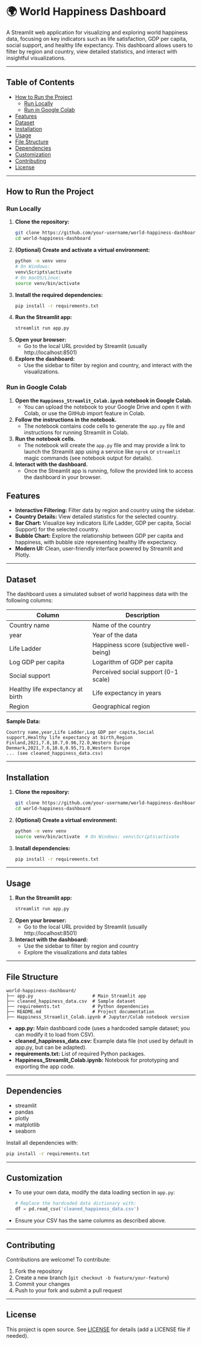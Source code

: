 # 🌍 World Happiness Dashboard

A Streamlit web application for visualizing and exploring world happiness data, focusing on key indicators such as life satisfaction, GDP per capita, social support, and healthy life expectancy. This dashboard allows users to filter by region and country, view detailed statistics, and interact with insightful visualizations.

---

## Table of Contents
- [How to Run the Project](#how-to-run-the-project)
  - [Run Locally](#run-locally)
  - [Run in Google Colab](#run-in-google-colab)
- [Features](#features)
- [Dataset](#dataset)
- [Installation](#installation)
- [Usage](#usage)
- [File Structure](#file-structure)
- [Dependencies](#dependencies)
- [Customization](#customization)
- [Contributing](#contributing)
- [License](#license)

---

## How to Run the Project

### Run Locally

1. **Clone the repository:**
   ```bash
   git clone https://github.com/your-username/world-happiness-dashboard.git
   cd world-happiness-dashboard
   ```
2. **(Optional) Create and activate a virtual environment:**
   ```bash
   python -m venv venv
   # On Windows:
   venv\Scripts\activate
   # On macOS/Linux:
   source venv/bin/activate
   ```
3. **Install the required dependencies:**
   ```bash
   pip install -r requirements.txt
   ```
4. **Run the Streamlit app:**
   ```bash
   streamlit run app.py
   ```
5. **Open your browser:**
   - Go to the local URL provided by Streamlit (usually http://localhost:8501)
6. **Explore the dashboard:**
   - Use the sidebar to filter by region and country, and interact with the visualizations.

### Run in Google Colab

1. **Open the `Happiness_Streamlit_Colab.ipynb` notebook in Google Colab.**
   - You can upload the notebook to your Google Drive and open it with Colab, or use the GitHub import feature in Colab.
2. **Follow the instructions in the notebook.**
   - The notebook contains code cells to generate the `app.py` file and instructions for running Streamlit in Colab.
3. **Run the notebook cells.**
   - The notebook will create the `app.py` file and may provide a link to launch the Streamlit app using a service like `ngrok` or `streamlit` magic commands (see notebook output for details).
4. **Interact with the dashboard.**
   - Once the Streamlit app is running, follow the provided link to access the dashboard in your browser.



## Features
- **Interactive Filtering:** Filter data by region and country using the sidebar.
- **Country Details:** View detailed statistics for the selected country.
- **Bar Chart:** Visualize key indicators (Life Ladder, GDP per capita, Social Support) for the selected country.
- **Bubble Chart:** Explore the relationship between GDP per capita and happiness, with bubble size representing healthy life expectancy.
- **Modern UI:** Clean, user-friendly interface powered by Streamlit and Plotly.

---

## Dataset

The dashboard uses a simulated subset of world happiness data with the following columns:

| Column                          | Description                                 |
|----------------------------------|---------------------------------------------|
| Country name                     | Name of the country                         |
| year                             | Year of the data                            |
| Life Ladder                      | Happiness score (subjective well-being)     |
| Log GDP per capita               | Logarithm of GDP per capita                 |
| Social support                   | Perceived social support (0-1 scale)        |
| Healthy life expectancy at birth | Life expectancy in years                    |
| Region                           | Geographical region                         |

**Sample Data:**
```
Country name,year,Life Ladder,Log GDP per capita,Social support,Healthy life expectancy at birth,Region
Finland,2021,7.8,10.7,0.96,72.0,Western Europe
Denmark,2021,7.6,10.6,0.95,71.8,Western Europe
... (see cleaned_happiness_data.csv)
```

---

## Installation

1. **Clone the repository:**
   ```bash
   git clone https://github.com/your-username/world-happiness-dashboard.git
   cd world-happiness-dashboard
   ```
2. **(Optional) Create a virtual environment:**
   ```bash
   python -m venv venv
   source venv/bin/activate  # On Windows: venv\Scripts\activate
   ```
3. **Install dependencies:**
   ```bash
   pip install -r requirements.txt
   ```

---

## Usage

1. **Run the Streamlit app:**
   ```bash
   streamlit run app.py
   ```
2. **Open your browser:**
   - Go to the local URL provided by Streamlit (usually http://localhost:8501)
3. **Interact with the dashboard:**
   - Use the sidebar to filter by region and country
   - Explore the visualizations and data tables

---

## File Structure

```
world-happiness-dashboard/
├── app.py                      # Main Streamlit app
├── cleaned_happiness_data.csv  # Sample dataset
├── requirements.txt            # Python dependencies
├── README.md                   # Project documentation
├── Happiness_Streamlit_Colab.ipynb # Jupyter/Colab notebook version
```

- **app.py:** Main dashboard code (uses a hardcoded sample dataset; you can modify it to load from CSV).
- **cleaned_happiness_data.csv:** Example data file (not used by default in app.py, but can be adapted).
- **requirements.txt:** List of required Python packages.
- **Happiness_Streamlit_Colab.ipynb:** Notebook for prototyping and exporting the app code.

---

## Dependencies

- streamlit
- pandas
- plotly
- matplotlib
- seaborn

Install all dependencies with:
```bash
pip install -r requirements.txt
```

---

## Customization

- To use your own data, modify the data loading section in `app.py`:
  ```python
  # Replace the hardcoded data dictionary with:
  df = pd.read_csv('cleaned_happiness_data.csv')
  ```
- Ensure your CSV has the same columns as described above.

---

## Contributing

Contributions are welcome! To contribute:
1. Fork the repository
2. Create a new branch (`git checkout -b feature/your-feature`)
3. Commit your changes
4. Push to your fork and submit a pull request

---

## License

This project is open source. See [LICENSE](LICENSE) for details (add a LICENSE file if needed).
